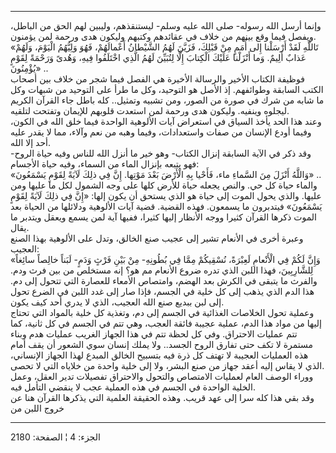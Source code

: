 ------------------------------------------------------------------------

وإنما أرسل الله رسوله- صلى الله عليه وسلم- ليستنقذهم، وليبين لهم الحق من
الباطل، ويفصل فيما وقع بينهم من خلاف في عقائدهم وكتبهم وليكون هدى ورحمة
لمن يؤمنون.  
«تَاللَّهِ لَقَدْ أَرْسَلْنا إِلى أُمَمٍ مِنْ قَبْلِكَ، فَزَيَّنَ لَهُمُ الشَّيْطانُ أَعْمالَهُمْ، فَهُوَ وَلِيُّهُمُ
الْيَوْمَ، وَلَهُمْ عَذابٌ أَلِيمٌ. وَما أَنْزَلْنا عَلَيْكَ الْكِتابَ إِلَّا لِتُبَيِّنَ لَهُمُ الَّذِي اخْتَلَفُوا
فِيهِ، وَهُدىً وَرَحْمَةً لِقَوْمٍ يُؤْمِنُونَ» ..  
فوظيفة الكتاب الأخير والرسالة الأخيرة هي الفصل فيما شجر من خلاف بين
أصحاب الكتب السابقة وطوائفهم. إذ الأصل هو التوحيد، وكل ما طرأ على
التوحيد من شبهات وكل ما شابه من شرك في صورة من الصور، ومن تشبيه وتمثيل..
كله باطل جاء القرآن الكريم ليجلوه وينفيه. وليكون هدى ورحمة لمن استعدت
قلوبهم للإيمان وتفتحت لتلقيه.  
وعند هذا الحد يأخذ السياق في استعراض آيات الألوهية الواحدة فيما خلق الله
في الكون، وفيما أودع الإنسان من صفات واستعدادات، وفيما وهبه من نعم
وآلاء، مما لا يقدر عليه أحد إلا الله.  
وقد ذكر في الآية السابقة إنزال الكتاب- وهو خير ما أنزل الله للناس وفيه
حياة الروح- فهو يتبعه بإنزال الماء من السماء، وفيه حياة الأجسام:  
«وَاللَّهُ أَنْزَلَ مِنَ السَّماءِ ماء، فَأَحْيا بِهِ الْأَرْضَ بَعْدَ مَوْتِها. إِنَّ فِي ذلِكَ لَآيَةً لِقَوْمٍ
يَسْمَعُونَ» ..  
والماء حياة كل حي. والنص يجعله حياة للأرض كلها على وجه الشمول لكل ما
عليها ومن عليها. والذي يحول الموت إلى حياة هو الذي يستحق أن يكون إلها:
«إِنَّ فِي ذلِكَ لَآيَةً لِقَوْمٍ يَسْمَعُونَ» فيتدبرون ما يسمعون. فهذه القضية. قضية آيات
الألوهية ودلائلها من الحياة بعد الموت ذكرها القرآن كثيرا ووجه الأنظار
إليها كثيرا، ففيها آية لمن يسمع ويعقل ويتدبر ما يقال.  
وعبرة أخرى في الأنعام تشير إلى عجيب صنع الخالق، وتدل على الألوهية بهذا
الصنع العجيب:  
«وَإِنَّ لَكُمْ فِي الْأَنْعامِ لَعِبْرَةً، نُسْقِيكُمْ مِمَّا فِي بُطُونِهِ- مِنْ بَيْنِ فَرْثٍ وَدَمٍ- لَبَناً
خالِصاً سائِغاً لِلشَّارِبِينَ، فهذا اللبن الذي تدره ضروع الأنعام مم هو؟ إنه
مستخلص من بين فرث ودم. والفرث ما يتبقى في الكرش بعد الهضم، وامتصاص
الأمعاء للعصارة التي تتحول إلى دم. هذا الدم الذي يذهب إلى كل خلية في
الجسم، فإذا صار إلى غدد اللبن في الضرع تحول إلى لبن ببديع صنع الله
العجيب، الذي لا يدري أحد كيف يكون.  
وعملية تحول الخلاصات الغذائية في الجسم إلى دم، وتغذية كل خلية بالمواد
التي تحتاج إليها من مواد هذا الدم، عملية عجيبة فائقة العجب، وهي تتم في
الجسم في كل ثانية، كما تتم عمليات الاحتراق. وفي كل لحظة تتم في هذا
الجهاز الغريب عمليات هدم وبناء مستمرة لا تكف حتى تفارق الروح الجسد.. ولا
يملك إنسان سوي الشعور أن يقف أمام هذه العمليات العجيبة لا تهتف كل ذرة
فيه بتسبيح الخالق المبدع لهذا الجهاز الإنساني، الذي لا يقاس إليه أعقد
جهاز من صنع البشر، ولا إلى خلية واحدة من خلاياه التي لا تحصى.  
ووراء الوصف العام لعمليات الامتصاص والتحول والاحتراق تفصيلات تدير العقل،
وعمل الخلية الواحدة في الجسم في هذه العملية عجب لا ينقضي التأمل فيه.  
وقد بقي هذا كله سرا إلى عهد قريب. وهذه الحقيقة العلمية التي يذكرها
القرآن هنا عن خروج اللبن من

------------------------------------------------------------------------

الجزء: 4 ¦ الصفحة: 2180
